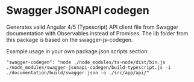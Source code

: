# Swagger JSONAPI codegen

Generates valid Angular 4/5 (Typescript) API client file from Swagger documentation with Observables instead of Promises. The lib folder from this package is based on the swagger-js-codegen.

Example usage in your own package.json scripts section:

    "swagger-codegen": "node ./node_modules/ts-node/dist/bin.js ./node_modules/swagger-jsonapi-codegen/build-typescript.js -i ./documentation/build/swagger.json -o ./src/app/api/"